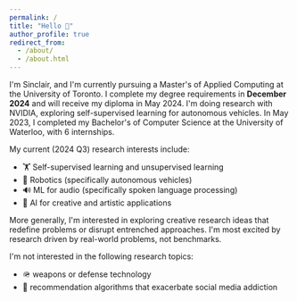 ```yaml
---
permalink: /
title: "Hello 👋"
author_profile: true
redirect_from: 
  - /about/
  - /about.html
---
```

I'm Sinclair, and I'm currently pursuing a Master's of Applied Computing at the University of Toronto. I complete my degree requirements in **December 2024** and will receive my diploma in May 2024. 
I'm doing research with NVIDIA, exploring self-supervised learning for autonomous vehicles. 
In May 2023, I completed my Bachelor's of Computer Science at the University of Waterloo, with 6 internships.

My current (2024 Q3) research interests include:

* 🏋️ Self-supervised learning and unsupervised learning
* 🚙 Robotics (specifically autonomous vehicles)
* 🔊 ML for audio (specifically spoken language processing)
* 🎨 AI for creative and artistic applications

More generally, I'm interested in exploring creative research ideas that redefine problems or disrupt entrenched approaches.
I'm most excited by research driven by real-world problems, not benchmarks.

I'm not interested in the following research topics:

* 🪖 weapons or defense technology
* 📱 recommendation algorithms that exacerbate social media addiction


